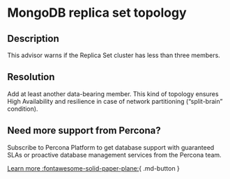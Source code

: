 # MongoDB replica set topology

## Description
This advisor warns if the Replica Set cluster has less than three members.

## Resolution
Add at least another data-bearing member. This kind of topology ensures High Availability and resilience in case of network partitioning (“split-brain” condition).

## Need more support from Percona?
Subscribe to Percona Platform to get database support with guaranteed SLAs or proactive database management services from the Percona team.

[Learn more :fontawesome-solid-paper-plane:](https://per.co.na/subscribe){ .md-button }